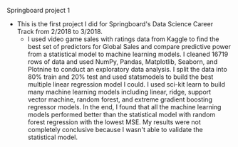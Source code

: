 
Springboard project 1

- This is the first project I did for Springboard's Data Science Career Track from 2/2018 to 3/2018.
  - I used video game sales with ratings data from Kaggle to find the best set of predictors for Global Sales and compare predictive power from a statistical model to machine learning models. I cleaned 16719 rows of data and used NumPy, Pandas, Matplotlib, Seaborn, and Plotnine to conduct an exploratory data analysis. I split the data into 80% train and 20% test and used statsmodels to build the best multiple linear regression model I could. I used sci-kit learn to build many machine learning models including linear, ridge, support vector machine, random forest, and extreme gradient boosting regressor models. In the end, I found that all the machine learning models performed better than the statistical model with random forest regression with the lowest MSE. My results were not completely conclusive because I wasn't able to validate the statistical model.
